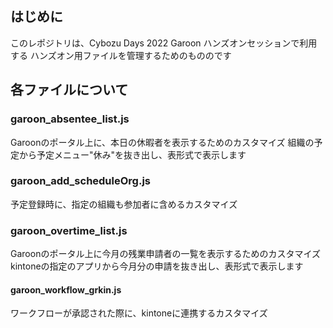 ## はじめに
このレポジトリは、Cybozu Days 2022 Garoon ハンズオンセッションで利用する
ハンズオン用ファイルを管理するためのもののです

## 各ファイルについて
### garoon_absentee_list.js
Garoonのポータル上に、本日の休暇者を表示するためのカスタマイズ
組織の予定から予定メニュー"休み"を抜き出し、表形式で表示します

### garoon_add_scheduleOrg.js
予定登録時に、指定の組織も参加者に含めるカスタマイズ

### garoon_overtime_list.js
Garoonのポータル上に今月の残業申請者の一覧を表示するためのカスタマイズ
kintoneの指定のアプリから今月分の申請を抜き出し、表形式で表示します

#### garoon_workflow_grkin.js
ワークフローが承認された際に、kintoneに連携するカスタマイズ